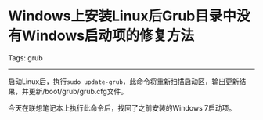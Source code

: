 # Windows上安装Linux后Grub目录中没有Windows启动项的修复方法
Tags: grub

------

启动Linux后，执行`sudo update-grub`，此命令将重新扫描启动区，输出更新结果，并更新/boot/grub/grub.cfg文件。

今天在联想笔记本上执行此命令后，找回了之前安装的Windows 7启动项。
